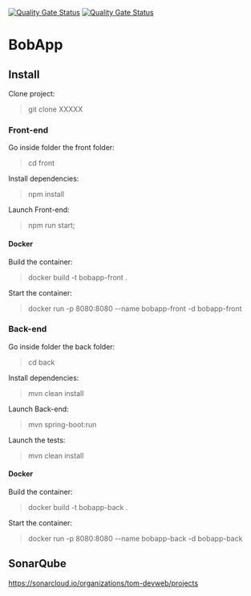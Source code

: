 [![Quality Gate Status](https://sonarcloud.io/api/project_badges/measure?project=BobApp-Back&metric=alert_status)](https://sonarcloud.io/summary/new_code?id=BobApp-Back)
[![Quality Gate Status](https://sonarcloud.io/api/project_badges/measure?project=BobApp-Front&metric=alert_status)](https://sonarcloud.io/summary/new_code?id=BobApp-Front)

# BobApp

## Install

Clone project:

> git clone XXXXX

### Front-end 

Go inside folder the front folder:

> cd front

Install dependencies:

> npm install

Launch Front-end:

> npm run start;

#### Docker

Build the container:

> docker build -t bobapp-front .  

Start the container:

> docker run -p 8080:8080 --name bobapp-front -d bobapp-front

### Back-end

Go inside folder the back folder:

> cd back

Install dependencies:

> mvn clean install

Launch Back-end:

>  mvn spring-boot:run

Launch the tests:

> mvn clean install

#### Docker

Build the container:

> docker build -t bobapp-back .  

Start the container:

> docker run -p 8080:8080 --name bobapp-back -d bobapp-back

## SonarQube

https://sonarcloud.io/organizations/tom-devweb/projects

